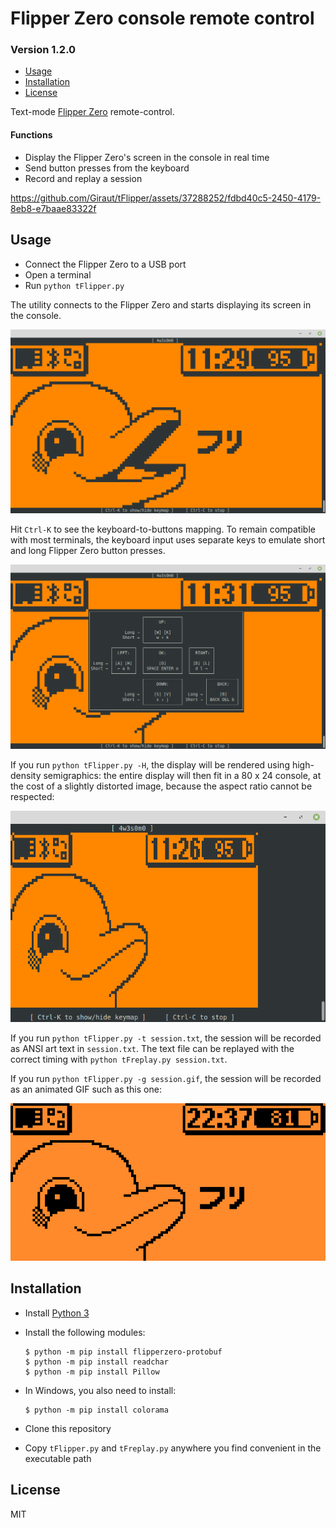 # Flipper Zero console remote control
### Version 1.2.0

* [Usage](#Usage)
* [Installation](#Installation)
* [License](#License)

Text-mode [Flipper Zero](https://flipperzero.one/) remote-control.

#### Functions

- Display the Flipper Zero's screen in the console in real time
- Send button presses from the keyboard
- Record and replay a session

https://github.com/Giraut/tFlipper/assets/37288252/fdbd40c5-2450-4179-8eb8-e7baae83322f



## Usage

- Connect the Flipper Zero to a USB port
- Open a terminal
- Run `python tFlipper.py`

The utility connects to the Flipper Zero and starts displaying its screen in the console.

![Flipper Zero display in the console](screenshots/flipper_display_in_the_console.png)

Hit `Ctrl-K` to see the keyboard-to-buttons mapping. To remain compatible with most terminals, the keyboard input uses separate keys to emulate short and long Flipper Zero button presses.

![Flipper Zero display in the console](screenshots/keyboard_mapping_help.png)

If you run `python tFlipper.py -H`, the display will be rendered using high-density semigraphics: the entire display will then fit in a 80 x 24 console, at the cost of a slightly distorted image, because the aspect ratio cannot be respected:

![Flipper Zero display in the console](screenshots/high_density_semigraphics_rendering.png)

If you run `python tFlipper.py -t session.txt`, the session will be recorded as ANSI art text in `session.txt`. The text file can be replayed with the correct timing with `python tFreplay.py session.txt`.

If you run `python tFlipper.py -g session.gif`, the session will be recorded as an animated GIF such as this one:

![Flipper Zero session recorded as an animated GIF](screenshots/session_animation.gif)



## Installation

- Install [Python 3](https://www.python.org/)
- Install the following modules:

    ```
    $ python -m pip install flipperzero-protobuf
    $ python -m pip install readchar
    $ python -m pip install Pillow
    ```

- In Windows, you also need to install:

    ```
    $ python -m pip install colorama
    ```

- Clone this repository
- Copy `tFlipper.py` and `tFreplay.py` anywhere you find convenient in the executable path



## License

MIT
